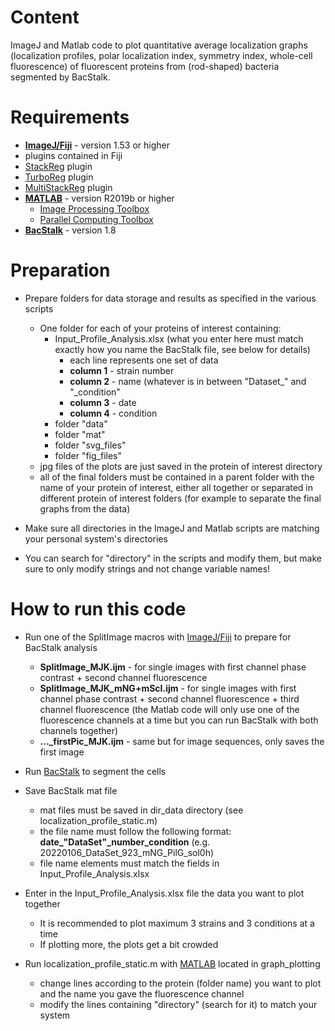 # Content
ImageJ and Matlab code to plot quantitative average localization graphs (localization profiles, polar localization index, symmetry index, whole-cell fluorescence) of fluorescent proteins from (rod-shaped) bacteria segmented by BacStalk. 

# Requirements

  * [**ImageJ/Fiji**](https://fiji.sc/) - version 1.53 or higher
   * plugins contained in Fiji
   * [StackReg](http://bigwww.epfl.ch/thevenaz/stackreg/) plugin
   * [TurboReg](http://bigwww.epfl.ch/thevenaz/turboreg/) plugin
   * [MultiStackReg](https://biii.eu/multistackreg) plugin
 * [**MATLAB**](https://ch.mathworks.com/products/matlab.html) - version R2019b or higher
   * [Image Processing Toolbox](https://ch.mathworks.com/products/image.html)
   * [Parallel Computing Toolbox](https://ch.mathworks.com/products/parallel-computing.html?s_tid=srchtitle_Parallel%20Processing%20Toolbox_1)
 * [**BacStalk**](https://drescherlab.org/data/bacstalk/docs/index.html) - version 1.8

# Preparation

* Prepare folders for data storage and results as specified in the various scripts
  * One folder for each of your proteins of interest containing:
    * Input_Profile_Analysis.xlsx (what you enter here must match exactly how you name the BacStalk file, see below for details)
      * each line represents one set of data
      * **column 1** - strain number
      * **column 2** - name (whatever is in between "Dataset_" and "_condition"
      * **column 3** - date
      * **column 4** - condition
    * folder "data"
    * folder "mat"
    * folder "svg_files"
    * folder "fig_files"
  * jpg files of the plots are just saved in the protein of interest directory
  * all of the final folders must be contained in a parent folder with the name of your protein of interest, either all together or separated in different protein of interest folders (for example to separate the final graphs from the data)
      
* Make sure all directories in the ImageJ and Matlab scripts are matching your personal system's directories
* You can search for "directory" in the scripts and modify them, but make sure to only modify strings and not change variable names!


# How to run this code

* Run one of the SplitImage macros with [ImageJ/Fiji](https://fiji.sc/) to prepare for BacStalk analysis
  * **SplitImage_MJK.ijm** - for single images with first channel phase contrast + second channel fluorescence
  * **SplitImage_MJK_mNG+mScI.ijm** - for single images with first channel phase contrast + second channel fluorescence + third channel fluorescence (the Matlab code will only use one of the fluorescence channels at a time but you can run BacStalk with both channels together)
  * **..._firstPic_MJK.ijm** - same but for image sequences, only saves the first image

* Run [BacStalk](https://drescherlab.org/data/bacstalk/docs/index.html) to segment the cells
* Save BacStalk mat file
	* mat files must be saved in dir_data directory (see localization_profile_static.m)
  * the file name must follow the following format: **date_"DataSet"_number_condition** (e.g. 20220106_DataSet_923_mNG_PilG_sol0h)
  * file name elements must match the fields in Input_Profile_Analysis.xlsx

* Enter in the Input_Profile_Analysis.xlsx file the data you want to plot together
  * It is recommended to plot maximum 3 strains and 3 conditions at a time
  * If plotting more, the plots get a bit crowded

* Run localization_profile_static.m with [MATLAB](https://ch.mathworks.com/products/matlab.html) located in graph_plotting
  * change lines according to the protein (folder name) you want to plot and the name you gave the fluorescence channel
  * modify the lines containing "directory" (search for it) to match your system

